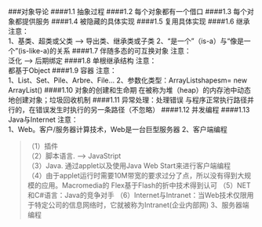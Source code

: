 ###对象导论
####1.1 抽象过程
####1.2 每个对象都有一个借口
####1.3 每个对象都提供服务
####1.4 被隐藏的具体实现
####1.5 复用具体实现
####1.6 继承
注意：  
1、基类、超类或父类 --> 导出类、继承类或子类
2、“是一个”（is-a）与“像是一个”(is-like-a)的关系
####1.7 伴随多态的可互换对象
注意：  
泛化 --> 后期绑定
####1.8 单根继承结构
注意：  
都基于Object
####1.9 容器
注意：  
1、List、Set、Pile、Arbre、File...
2、参数化类型：ArrayList<Shape>shapesm= new ArrayList<Shape>()
####1.10 对象的创建和生命期
在被称为堆（heap）的内存池中动态地创建对象；垃圾回收机制
####1.11 异常处理：处理错误
与程序正常执行路径并行的，在错误发生时执行的另一条路径（不忽略）
####1.12 并发编程
####1.13 Java与Internet
注意：  
1、Web。客户/服务器计算技术，Web是一台巨型服务器
2、客户端编程  
>（1）插件  
>（2）脚本语言. --> JavaStript  
>（3）Java. 通过applet以及使用Java Web Start来进行客户端编程  
>（4）由于applet运行时需要10M带宽的要求过分了点，所以没有得到大规模的应用。Macromedia的
Flex基于Flash的折中技术得到认可
>（5）NET和C#语言：Java的竞争对手
>（6）Internet与Intranet：当Web技术仅限用于特定公司的信息网络时，它就被称为Intranet(企业内部网)
  3、服务器端编程

